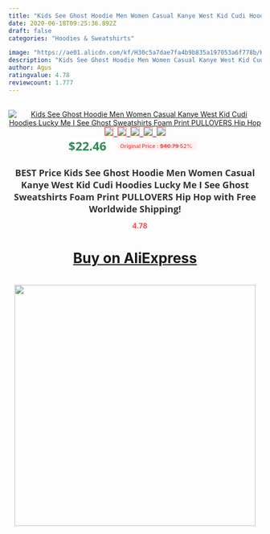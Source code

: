 ```yaml
---
title: "Kids See Ghost Hoodie Men Women Casual Kanye West Kid Cudi Hoodies Lucky Me I See Ghost Sweatshirts Foam Print PULLOVERS Hip Hop"
date: 2020-06-18T09:25:36.892Z
draft: false
categories: "Hoodies & Sweatshirts"

image: "https://ae01.alicdn.com/kf/H30c5a7dae7fa4b9b835a197053a6f778b/Kids-See-Ghost-Hoodie-Men-Women-Casual-Kanye-West-Kid-Cudi-Hoodies-Lucky-Me-I-See.jpg"
description: "Kids See Ghost Hoodie Men Women Casual Kanye West Kid Cudi Hoodies Lucky Me I See Ghost Sweatshirts Foam Print PULLOVERS Hip Hop"
author: Agus
ratingvalue: 4.78
reviewcount: 1.777
---
```

<br>
<div style="text-align: center;">
<a href="https://s.click.aliexpress.com/e/_A6DCcH" target="_blank" rel="nofollow noopener noreferrer"><img alt="Kids See Ghost Hoodie Men Women Casual Kanye West Kid Cudi Hoodies Lucky Me I See Ghost Sweatshirts Foam Print PULLOVERS Hip Hop" class="magnifier-image" src="https://ae01.alicdn.com/kf/H30c5a7dae7fa4b9b835a197053a6f778b/Kids-See-Ghost-Hoodie-Men-Women-Casual-Kanye-West-Kid-Cudi-Hoodies-Lucky-Me-I-See.jpg_640x640.jpg">
<br>
<img style="border:1px solid salmon" src="https://ae01.alicdn.com/kf/H30c5a7dae7fa4b9b835a197053a6f778b/Kids-See-Ghost-Hoodie-Men-Women-Casual-Kanye-West-Kid-Cudi-Hoodies-Lucky-Me-I-See.jpg_120x120.jpg">&nbsp;&nbsp;<img style="border:1px solid salmon" src="https://ae01.alicdn.com/kf/Hc105c95d96e94cd8a192b086bbac54f0R/Kids-See-Ghost-Hoodie-Men-Women-Casual-Kanye-West-Kid-Cudi-Hoodies-Lucky-Me-I-See.jpg_120x120.jpg">&nbsp;&nbsp;<img style="border:1px solid salmon" src="https://ae01.alicdn.com/kf/H072ea672e7b34070a971f10d0bdca9edt/Kids-See-Ghost-Hoodie-Men-Women-Casual-Kanye-West-Kid-Cudi-Hoodies-Lucky-Me-I-See.jpg_120x120.jpg">&nbsp;&nbsp;<img style="border:1px solid salmon" src="https://ae01.alicdn.com/kf/Hc5d81d9f28f24b01b0cfc2e2a6e2411bu/Kids-See-Ghost-Hoodie-Men-Women-Casual-Kanye-West-Kid-Cudi-Hoodies-Lucky-Me-I-See.jpg_120x120.jpg">&nbsp;&nbsp;<img style="border:1px solid salmon" src="https://ae01.alicdn.com/kf/H12fcf50f0b034120832940238f0ef9280/Kids-See-Ghost-Hoodie-Men-Women-Casual-Kanye-West-Kid-Cudi-Hoodies-Lucky-Me-I-See.jpg_120x120.jpg"></a></div><br0>
<div style="text-align: center;"><span style="background-color: white; border: 0px; box-sizing: border-box; color: seagreen; display: inline-block; font-family: &quot;open sans&quot; , &quot;arial&quot; , &quot;helvetica&quot; , sans-serif , &quot;heiti&quot;; font-size: 24px; font-stretch: inherit; font-weight: 700; line-height: inherit; margin: 0px 10px 0px 0px; padding: 0px; vertical-align: middle;">$22.46 </span>
<span style="background: rgb(255 , 241 , 241); border-radius: 3px; border: 0px; box-sizing: border-box; color: #ff4747; display: inline-block; font-family: inherit; font-size: 12px; font-stretch: inherit; font-style: inherit; font-variant: inherit; font-weight: 600; line-height: inherit; margin: 0px; padding: 2px 5px; transform: scale(0.9); vertical-align: middle;">Original Price : <b style="text-decoration: line-through;">$46.79 </b> 52%&nbsp;&nbsp;</span></div>
<h1 style="color: #333333; display: inline-block; font-family: &quot;open sans&quot; , &quot;arial&quot; , &quot;helvetica&quot; , sans-serif , &quot;heiti&quot;; font-size: 18px; font-stretch: inherit; font-weight: 700; text-align: center;">BEST Price Kids See Ghost Hoodie Men Women Casual Kanye West Kid Cudi Hoodies Lucky Me I See Ghost Sweatshirts Foam Print PULLOVERS Hip Hop with Free Worldwide Shipping!</h1>
<div style="color: #ff4747; text-align: center;">
<img src="https://4.bp.blogspot.com/-M0ZcTcb-5uY/XleCXlxnR4I/AAAAAAAAAEc/OrjgMkXV1oMQFaCRZj5HQwOCBcu3w1FegCPcBGAYYCw/s1600/star.png" style="height: 15px;">&nbsp;<b>4.78</b></div>
<div class="button_cont" align="center"><a class="buynow_a" href="https://s.click.aliexpress.com/e/_A6DCcH" target="_blank" rel="nofollow noopener noreferrer"><H1>Buy on AliExpress</H1></a></div><br>
<div class="separator" style="clear: both; text-align: center;">
<img src="https://lh3.googleusercontent.com/-pTy5HemUv9M/XlePHvY0dAI/AAAAAAAAAE4/0nX5iRUoIWY8eMW9Dpxeirr157OZliDIgCLcBGAsYHQ/s1600/badge.gif" width="480">
</div>
